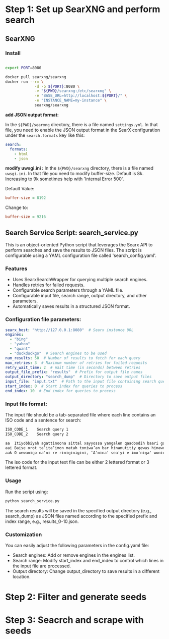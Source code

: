 # Step 1: Set up SearXNG and perform search

##  SearXNG

### Install
```bash

export PORT=8080

docker pull searxng/searxng
docker run --rm \
             -d -p ${PORT}:8080 \
             -v "${PWD}/searxng:/etc/searxng" \
             -e "BASE_URL=http://localhost:${PORT}/" \
             -e "INSTANCE_NAME=my-instance" \
             searxng/searxng
```

**add JSON output format:**

In the `${PWD}/searxng` directory, there is a file named `settings.yml`. In that file, you need to enable the JSON output format in the SearX configuration under the `search.formats` key like this:

```yml
search:
  formats:
    - html
    - json
```

**modify uwsgi.ini :**
In the `${PWD}/searxng` directory, there is a file named `uwsgi.ini`. In that file you need to modify buffer-size. Default is 8k. Increasing to 9k sometimes help with 'Internal Error 500'.

Default Value:
```ini
buffer-size = 8192
```
Change to:
```ini
buffer-size = 9216
```

## Search Service Script: search_service.py

This is an object-oriented Python script that leverages the Searx API to perform searches and save the results to JSON files. The script is configurable using a YAML configuration file called 'search_config.yaml'.

### Features

- Uses SearxSearchWrapper for querying multiple search engines.
- Handles retries for failed requests.
- Configurable search parameters through a YAML file.
- Configurable input file, search range, output directory, and other parameters.
- Automatically saves results in a structured JSON format.

### Configuration file parameters:

```yml
searx_host: "http://127.0.0.1:8080"  # Searx instance URL
engines:
  - "bing"
  - "yahoo"
  - "qwant"
  - "duckduckgo"  # Search engines to be used
num_results: 50  # Number of results to fetch for each query
max_retries: 3  # Maximum number of retries for failed requests
retry_wait_time: 2  # Wait time (in seconds) between retries
output_file_prefix: "results"  # Prefix for output file names
output_directory: "search_dump"  # Directory to save output files
input_file: "input.txt"  # Path to the input file containing search queries
start_index: 0  # Start index for queries to process
end_index: 10  # End index for queries to process
```
### Input file format:
The input file should be a tab-separated file where each line contains an ISO code and a sentence for search:
```txt
ISO_CODE_1    Search query 1
ISO_CODE_2    Search query 2
```

```txt
aa	Itiyobbiyah agattinoona sittal xayyossa yangalen qaadoodih baari gablusaanamah angicille le.
aai	Baise orot ta’ita’imon matah toniwa’an bar hinanutitiy gewas hinawowab.
aak	O xewanɨŋo na'nɨ re rɨnɨŋɨnigɨnɨ, ‘A'mɨna' sea'yɨ e imo'nɨŋa' wonɨrɨnɨ.’
```
The iso code for the input text file can be either 2 lettered format or 3 lettered format.

### Usage
Run the script using:

```bash
python search_service.py
```
The search results will be saved in the specified output directory (e.g., search_dump) as JSON files named according to the specified prefix and index range, e.g., results_0-10.json.

### Customization
You can easily adjust the following parameters in the config.yaml file:

- Search engines: Add or remove engines in the engines list.
- Search range: Modify start_index and end_index to control which lines in the input file are processed.
- Output directory: Change output_directory to save results in a different location.

# Step 2: Filter and generate seeds

# Step 3: Seacrch and scrape with seeds
